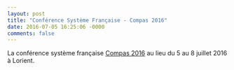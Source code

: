 ```yaml
---
layout: post
title: "Conférence Système Française - Compas 2016"
date: 2016-07-05 16:25:06 -0000
comments: false
---
```

La conférence système française [Compas 2016](http://compas2016.sciencesconf.org) au lieu du 5 au 8 juillet 2016 à Lorient.
